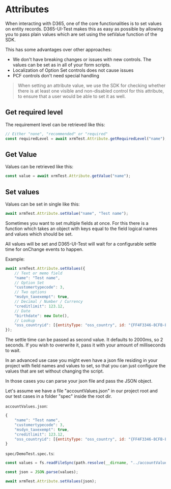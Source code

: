 # Attributes
When interacting with D365, one of the core functionalities is to set values on entity records.
D365-UI-Test makes this as easy as possible by allowing you to pass plain values which are set using the setValue function of the SDK.

This has some advantages over other approaches:
- We don't have breaking changes or issues with new controls. The values can be set as in all of your form scripts.
- Localization of Option Set controls does not cause issues
- PCF controls don't need special handling

> When setting an attribute value, we use the SDK for checking whether there is at least one visible and non-disabled control for this attribute, to ensure that a user would be able to set it as well.

## Get required level
The requirement level can be retrieved like this:
```javascript
// Either "none", "recommended" or "required"
const requiredLevel = await xrmTest.Attribute.getRequiredLevel("name");
```

## Get Value
Values can be retrieved like this:

```javascript
const value = await xrmTest.Attribute.getValue("name");
```

## Set values
Values can be set in single like this:

```javascript
await xrmTest.Attribute.setValue("name", "Test name");
```

Sometimes you want to set multiple fields at once. 
For this there is a function which takes an object with keys equal to the field logical names and values which should be set.

All values will be set and D365-UI-Test will wait for a configurable settle time for onChange events to happen.

Example:
```javascript
await xrmTest.Attribute.setValues({
    // Text or memo field
    "name": "Test name",
    // Option Set
    "customertypecode": 3,
    // Two options
    "msdyn_taxexempt": true,
    // Decimal / Number / Currency
    "creditlimit": 123.12,
    // Date
    "birthdate": new Date(),
    // Lookup
    "oss_countryid": [{entityType: "oss_country", id: "{FF4F3346-8CFB-E611-80FE-5065F38B06F1}", name: "AT"}]
});
```

The settle time can be passed as second value. It defaults to 2000ms, so 2 seconds. If you wish to overwrite it, pass it with your amount of milliseconds to wait.

In an advanced use case you might even have a json file residing in your project with field names and values to set, so that you can just configure the values that are set without changing the script.

In those cases you can parse your json file and pass the JSON object.

Let's assume we have a file "accountValues.json" in our project root and our test cases in a folder "spec" inside the root dir.

`accountValues.json`:
```javascript
{
    "name": "Test name",
    "customertypecode": 3,
    "msdyn_taxexempt": true,
    "creditlimit": 123.12,
    "oss_countryid": [{entityType: "oss_country", id: "{FF4F3346-8CFB-E611-80FE-5065F38B06F1}", name: "AT"}]
}
```

`spec/DemoTest.spec.ts`:
```javascript
const values = fs.readFileSync(path.resolve(__dirname, "../accountValues.json"), {encoding: "utf-8"});

const json = JSON.parse(values);

await xrmTest.Attribute.setValues(json);
```